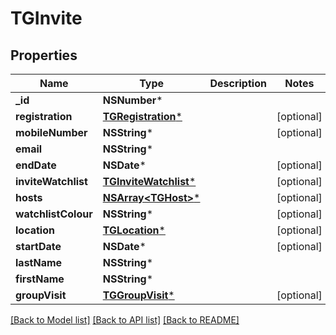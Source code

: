 # TGInvite

## Properties
Name | Type | Description | Notes
------------ | ------------- | ------------- | -------------
**_id** | **NSNumber*** |  | 
**registration** | [**TGRegistration***](TGRegistration.md) |  | [optional] 
**mobileNumber** | **NSString*** |  | [optional] 
**email** | **NSString*** |  | 
**endDate** | **NSDate*** |  | [optional] 
**inviteWatchlist** | [**TGInviteWatchlist***](TGInviteWatchlist.md) |  | [optional] 
**hosts** | [**NSArray&lt;TGHost&gt;***](TGHost.md) |  | [optional] 
**watchlistColour** | **NSString*** |  | [optional] 
**location** | [**TGLocation***](TGLocation.md) |  | [optional] 
**startDate** | **NSDate*** |  | [optional] 
**lastName** | **NSString*** |  | 
**firstName** | **NSString*** |  | 
**groupVisit** | [**TGGroupVisit***](TGGroupVisit.md) |  | [optional] 

[[Back to Model list]](../README.md#documentation-for-models) [[Back to API list]](../README.md#documentation-for-api-endpoints) [[Back to README]](../README.md)


